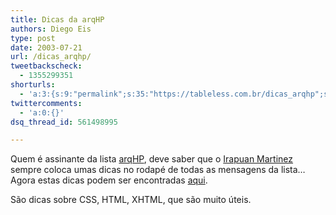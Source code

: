 ```yaml
---
title: Dicas da arqHP
authors: Diego Eis
type: post
date: 2003-07-21
url: /dicas_arqhp/
tweetbackscheck:
  - 1355299351
shorturls:
  - 'a:3:{s:9:"permalink";s:35:"https://tableless.com.br/dicas_arqhp";s:7:"tinyurl";s:26:"https://tinyurl.com/3zcnlgg";s:4:"isgd";s:19:"https://is.gd/2flovw";}'
twittercomments:
  - 'a:0:{}'
dsq_thread_id: 561498995

---
```

Quem é assinante da lista [arqHP][1], deve saber que o [Irapuan Martinez][2] sempre coloca umas dicas no rodapé de todas as mensagens da lista&#8230; Agora estas dicas podem ser encontradas [aqui][3].
              
São dicas sobre CSS, HTML, XHTML, que são muito úteis.

 [1]: https://www.topica.com/lists/arqhp
 [2]: https://www.hypergraph.com.br/
 [3]: dicasarq.asp